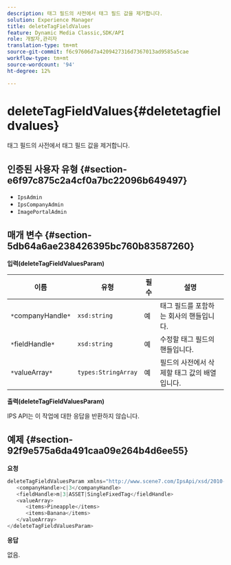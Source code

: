 ```yaml
---
description: 태그 필드의 사전에서 태그 필드 값을 제거합니다.
solution: Experience Manager
title: deleteTagFieldValues
feature: Dynamic Media Classic,SDK/API
role: 개발자,관리자
translation-type: tm+mt
source-git-commit: f6c97606d7a4209427316d7367013ad9585a5cae
workflow-type: tm+mt
source-wordcount: '94'
ht-degree: 12%

---
```



# deleteTagFieldValues{#deletetagfieldvalues}

태그 필드의 사전에서 태그 필드 값을 제거합니다.

## 인증된 사용자 유형 {#section-e6f97c875c2a4cf0a7bc22096b649497}

* `IpsAdmin`
* `IpsCompanyAdmin`
* `ImagePortalAdmin`

## 매개 변수 {#section-5db64a6ae238426395bc760b83587260}

**입력(deleteTagFieldValuesParam)**

| 이름 | 유형 | 필수 | 설명 |
|---|---|---|---|
| `*`companyHandle`*` | `xsd:string` | 예 | 태그 필드를 포함하는 회사의 핸들입니다. |
| `*`fieldHandle`*` | `xsd:string` | 예 | 수정할 태그 필드의 핸들입니다. |
| `*`valueArray`*` | `types:StringArray` | 예 | 필드의 사전에서 삭제할 태그 값의 배열입니다. |

**출력(deleteTagFieldValuesParam)**

IPS API는 이 작업에 대한 응답을 반환하지 않습니다.

## 예제 {#section-92f9e575a6da491caa09e264b4d6ee55}

**요청**

```java
deleteTagFieldValuesParam xmlns="http://www.scene7.com/IpsApi/xsd/2010-01-31">
   <companyHandle>c|3</companyHandle>
   <fieldHandle>m|3|ASSET|SingleFixedTag</fieldHandle>
   <valueArray>
      <items>Pineapple</items>
      <items>Banana</items>
   </valueArray>
</deleteTagFieldValuesParam>
```

**응답**

없음.
